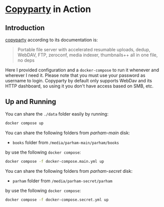 # [Copyparty](https://github.com/9001/copyparty) in Action

## Introduction

[copyparty](https://github.com/9001/copyparty) according to its documentation is:

> Portable file server with accelerated resumable uploads, dedup, WebDAV, FTP, zeroconf, media indexer, thumbnails++ all in one file, no deps

Here I provided configuration and a `docker-compose` to run it whenever and wherever I need it.
Please note that you must use your password as username to login.
Copyparty by default only supports WebDav and its HTTP dashboard, so using it you don't have access based on SMB, etc.

## Up and Running

You can share the `./data` folder easily by running:

```bash
docker compose up
```

You can share the following folders from _parham-main_ disk:

- `books` folder from `/media/parham-main/parham/books`

by use the following `docker compose`:

```bash
docker compose -f docker-compose.main.yml up
```

You can share the following folders from _parham-secret_ disk:

- `parham` folder from `/media/parham-secret/parham`

by use the following `docker compose`:

```bash
docker compose -f docker-compose.secret.yml up
```
